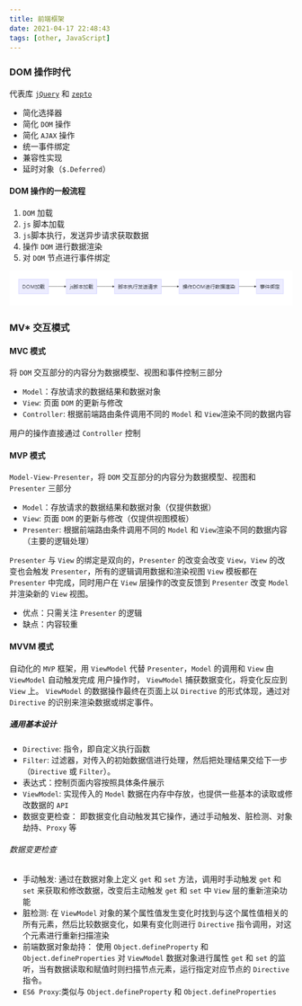 ```yaml
---
title: 前端框架
date: 2021-04-17 22:48:43
tags: [other, JavaScript]
---
```


### DOM 操作时代

代表库 [`jQuery`](https://jquery.com/) 和 [`zepto`](https://zeptojs.com/)

- 简化选择器
- 简化 `DOM` 操作
- 简化 `AJAX` 操作
- 统一事件绑定
- 兼容性实现
- 延时对象（`$.Deferred`）

#### DOM 操作的一般流程

1. `DOM` 加载
2. `js` 脚本加载
3. `js`脚本执行，发送异步请求获取数据
4. 操作 `DOM` 进行数据渲染
5. 对 `DOM` 节点进行事件绑定

![DOM 操作流程](/images/domprocess.png)

### MV\* 交互模式

#### MVC 模式

将 `DOM` 交互部分的内容分为数据模型、视图和事件控制三部分

- `Model`：存放请求的数据结果和数据对象
- `View`: 页面 `DOM` 的更新与修改
- `Controller`: 根据前端路由条件调用不同的 `Model` 和 `View`渲染不同的数据内容

用户的操作直接通过 `Controller` 控制

#### MVP 模式

`Model-View-Presenter`，将 `DOM` 交互部分的内容分为数据模型、视图和 `Presenter` 三部分

- `Model`：存放请求的数据结果和数据对象（仅提供数据）
- `View`: 页面 `DOM` 的更新与修改（仅提供视图模板）
- `Presenter`: 根据前端路由条件调用不同的 `Model` 和 `View`渲染不同的数据内容（主要的逻辑处理）

`Presenter` 与 `View` 的绑定是双向的，`Presenter` 的改变会改变 `View`，`View` 的改变也会触发 `Presenter`，所有的逻辑调用数据和渲染视图 `View` 模板都在 `Presenter` 中完成，同时用户在 `View` 层操作的改变反馈到 `Presenter` 改变 `Model`并渲染新的 `View` 视图。

- 优点：只需关注 `Presenter` 的逻辑
- 缺点：内容较重

#### MVVM 模式

自动化的 `MVP` 框架，用 `ViewModel` 代替 `Presenter`，`Model` 的调用和 `View` 由 `ViewModel` 自动触发完成
用户操作时， `ViewModel` 捕获数据变化，将变化反应到 `View` 上。 `ViewModel` 的数据操作最终在页面上以 `Directive` 的形式体现，通过对 `Directive` 的识别来渲染数据或绑定事件。

##### 通用基本设计

- `Directive`: 指令，即自定义执行函数
- `Filter`: 过滤器，对传入的初始数据信进行处理，然后把处理结果交给下一步（`Directive` 或 `Filter`）。
- 表达式：控制页面内容按照具体条件展示
- `ViewModel`: 实现传入的 `Model` 数据在内存中存放，也提供一些基本的读取或修改数据的 `API`
- 数据变更检查： 即数据变化自动触发其它操作，通过手动触发、脏检测、对象劫持、`Proxy` 等

###### 数据变更检查

- 手动触发: 通过在数据对象上定义 `get` 和 `set` 方法，调用时手动触发 `get` 和 `set` 来获取和修改数据，改变后主动触发 `get` 和 `set` 中 `View` 层的重新渲染功能
- 脏检测: 在 `ViewModel` 对象的某个属性值发生变化时找到与这个属性值相关的所有元素，然后比较数据变化，如果有变化则进行 `Directive` 指令调用，对这个元素进行重新扫描渲染
- 前端数据对象劫持： 使用 `Object.defineProperty` 和 `Object.defineProperties` 对 `ViewModel` 数据对象进行属性 `get` 和 `set` 的监听，当有数据读取和赋值时则扫描节点元素，运行指定对应节点的 `Directive` 指令。
- `ES6 Proxy`:类似与 `Object.defineProperty` 和 `Object.defineProperties`

